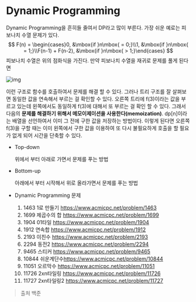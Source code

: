 # Dynamic Programming

Dynamic Programming을 흔히들 줄여서 DP라고 많이 부른다. 가장 쉬운 예로는 피보나치 수열 문제가 있다.
$$
F(n) = \begin{cases}0, &\mbox{if }n\mbox{ = 0;}\\1, &\mbox{if }n\mbox{ = 1;}\\F(n-1) + F(n-2), &\mbox{if }n\mbox{ > 1;}\end{cases}
$$
피보나치 수열은 위의 점화식을 가진다. 만약 피보나치 수열을 재귀로 문제를 풀게 된다면 

![img](https://blogfiles.pstatic.net/20160801_275/kks227_14700305083805XBuM_GIF/complexityRecursion_1.gif)

이런 구조로 함수를 호출하여서 문제를 해결 할 수 있다. 그러나 트리 구조를 잘 살펴보면 동일한 값을 연속해서 부르는 걸 확인할 수 있다. 오른쪽 트리에 f(3)이라는 값을 부르고 있는데 왼쪽에서도 동일하게 f(3)에 대해서 또 부르는 걸 확인 할 수 있다. 그래서 다음의 **문제를 해결하기 위해서 메모이제이션을 사용한다(memoization)**. dp[n]이라는 배열을 선언하여서 이미 그 전에 구한 값을 저장하는 방법이다. 이렇게 된다면 오른쪽 f(3)을 구할 때는 이미 왼쪽에서 구한 값을 이용하여 또 다시 불필요하게 호출을 할 필요가 없게 되어 시간을 단축할 수 있다.



- Top-down

  위에서 부터 아래로 가면서 문제를 푸는 방법

- Bottom-up

  아래에서 부터 시작해서 위로 올라가면서 문제를 푸는 방법



- Dynamic Programming 문제
  1. 1463 1로 만들기   <https://www.acmicpc.net/problem/1463>
  2. 1699 제곱수의 합  <https://www.acmicpc.net/problem/1699>
  3. 1904 01타일  <https://www.acmicpc.net/problem/1904>
  4. 1912 연속합 <https://www.acmicpc.net/problem/1912>
  5. 2193 이친수 <https://www.acmicpc.net/problem/2193>
  6. 2294 동전2   <https://www.acmicpc.net/problem/2294>
  7. 9465 스티커 <https://www.acmicpc.net/problem/9465>
  8. 10844 쉬운계단수<https://www.acmicpc.net/problem/10844>
  9. 11051 오르막수 <https://www.acmicpc.net/problem/11051>
  10. 11726 2xn타일링 <https://www.acmicpc.net/problem/11726>
  11. 11727 2xn타일링2 <https://www.acmicpc.net/problem/11727> 

> 출처 백준

